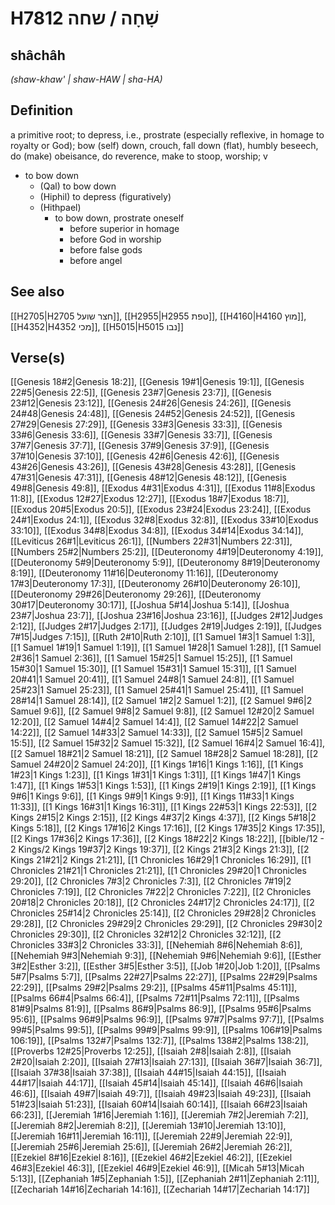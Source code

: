 # H7812 שָׁחָה / שחה

## shâchâh

_(shaw-khaw' | shaw-HAW | sha-HA)_

## Definition

a primitive root; to depress, i.e., prostrate (especially reflexive, in homage to royalty or God); bow (self) down, crouch, fall down (flat), humbly beseech, do (make) obeisance, do reverence, make to stoop, worship; v

- to bow down
  - (Qal) to bow down
  - (Hiphil) to depress (figuratively)
  - (Hithpael)
    - to bow down, prostrate oneself
      - before superior in homage
      - before God in worship
      - before false gods
      - before angel

## See also

[[H2705|H2705 חצר שועל]], [[H2955|H2955 טפת]], [[H4160|H4160 מוץ]], [[H4352|H4352 מכי]], [[H5015|H5015 נבו]]

## Verse(s)

[[Genesis 18#2|Genesis 18:2]], [[Genesis 19#1|Genesis 19:1]], [[Genesis 22#5|Genesis 22:5]], [[Genesis 23#7|Genesis 23:7]], [[Genesis 23#12|Genesis 23:12]], [[Genesis 24#26|Genesis 24:26]], [[Genesis 24#48|Genesis 24:48]], [[Genesis 24#52|Genesis 24:52]], [[Genesis 27#29|Genesis 27:29]], [[Genesis 33#3|Genesis 33:3]], [[Genesis 33#6|Genesis 33:6]], [[Genesis 33#7|Genesis 33:7]], [[Genesis 37#7|Genesis 37:7]], [[Genesis 37#9|Genesis 37:9]], [[Genesis 37#10|Genesis 37:10]], [[Genesis 42#6|Genesis 42:6]], [[Genesis 43#26|Genesis 43:26]], [[Genesis 43#28|Genesis 43:28]], [[Genesis 47#31|Genesis 47:31]], [[Genesis 48#12|Genesis 48:12]], [[Genesis 49#8|Genesis 49:8]], [[Exodus 4#31|Exodus 4:31]], [[Exodus 11#8|Exodus 11:8]], [[Exodus 12#27|Exodus 12:27]], [[Exodus 18#7|Exodus 18:7]], [[Exodus 20#5|Exodus 20:5]], [[Exodus 23#24|Exodus 23:24]], [[Exodus 24#1|Exodus 24:1]], [[Exodus 32#8|Exodus 32:8]], [[Exodus 33#10|Exodus 33:10]], [[Exodus 34#8|Exodus 34:8]], [[Exodus 34#14|Exodus 34:14]], [[Leviticus 26#1|Leviticus 26:1]], [[Numbers 22#31|Numbers 22:31]], [[Numbers 25#2|Numbers 25:2]], [[Deuteronomy 4#19|Deuteronomy 4:19]], [[Deuteronomy 5#9|Deuteronomy 5:9]], [[Deuteronomy 8#19|Deuteronomy 8:19]], [[Deuteronomy 11#16|Deuteronomy 11:16]], [[Deuteronomy 17#3|Deuteronomy 17:3]], [[Deuteronomy 26#10|Deuteronomy 26:10]], [[Deuteronomy 29#26|Deuteronomy 29:26]], [[Deuteronomy 30#17|Deuteronomy 30:17]], [[Joshua 5#14|Joshua 5:14]], [[Joshua 23#7|Joshua 23:7]], [[Joshua 23#16|Joshua 23:16]], [[Judges 2#12|Judges 2:12]], [[Judges 2#17|Judges 2:17]], [[Judges 2#19|Judges 2:19]], [[Judges 7#15|Judges 7:15]], [[Ruth 2#10|Ruth 2:10]], [[1 Samuel 1#3|1 Samuel 1:3]], [[1 Samuel 1#19|1 Samuel 1:19]], [[1 Samuel 1#28|1 Samuel 1:28]], [[1 Samuel 2#36|1 Samuel 2:36]], [[1 Samuel 15#25|1 Samuel 15:25]], [[1 Samuel 15#30|1 Samuel 15:30]], [[1 Samuel 15#31|1 Samuel 15:31]], [[1 Samuel 20#41|1 Samuel 20:41]], [[1 Samuel 24#8|1 Samuel 24:8]], [[1 Samuel 25#23|1 Samuel 25:23]], [[1 Samuel 25#41|1 Samuel 25:41]], [[1 Samuel 28#14|1 Samuel 28:14]], [[2 Samuel 1#2|2 Samuel 1:2]], [[2 Samuel 9#6|2 Samuel 9:6]], [[2 Samuel 9#8|2 Samuel 9:8]], [[2 Samuel 12#20|2 Samuel 12:20]], [[2 Samuel 14#4|2 Samuel 14:4]], [[2 Samuel 14#22|2 Samuel 14:22]], [[2 Samuel 14#33|2 Samuel 14:33]], [[2 Samuel 15#5|2 Samuel 15:5]], [[2 Samuel 15#32|2 Samuel 15:32]], [[2 Samuel 16#4|2 Samuel 16:4]], [[2 Samuel 18#21|2 Samuel 18:21]], [[2 Samuel 18#28|2 Samuel 18:28]], [[2 Samuel 24#20|2 Samuel 24:20]], [[1 Kings 1#16|1 Kings 1:16]], [[1 Kings 1#23|1 Kings 1:23]], [[1 Kings 1#31|1 Kings 1:31]], [[1 Kings 1#47|1 Kings 1:47]], [[1 Kings 1#53|1 Kings 1:53]], [[1 Kings 2#19|1 Kings 2:19]], [[1 Kings 9#6|1 Kings 9:6]], [[1 Kings 9#9|1 Kings 9:9]], [[1 Kings 11#33|1 Kings 11:33]], [[1 Kings 16#31|1 Kings 16:31]], [[1 Kings 22#53|1 Kings 22:53]], [[2 Kings 2#15|2 Kings 2:15]], [[2 Kings 4#37|2 Kings 4:37]], [[2 Kings 5#18|2 Kings 5:18]], [[2 Kings 17#16|2 Kings 17:16]], [[2 Kings 17#35|2 Kings 17:35]], [[2 Kings 17#36|2 Kings 17:36]], [[2 Kings 18#22|2 Kings 18:22]], [[bible/12 - 2 Kings/2 Kings 19#37|2 Kings 19:37]], [[2 Kings 21#3|2 Kings 21:3]], [[2 Kings 21#21|2 Kings 21:21]], [[1 Chronicles 16#29|1 Chronicles 16:29]], [[1 Chronicles 21#21|1 Chronicles 21:21]], [[1 Chronicles 29#20|1 Chronicles 29:20]], [[2 Chronicles 7#3|2 Chronicles 7:3]], [[2 Chronicles 7#19|2 Chronicles 7:19]], [[2 Chronicles 7#22|2 Chronicles 7:22]], [[2 Chronicles 20#18|2 Chronicles 20:18]], [[2 Chronicles 24#17|2 Chronicles 24:17]], [[2 Chronicles 25#14|2 Chronicles 25:14]], [[2 Chronicles 29#28|2 Chronicles 29:28]], [[2 Chronicles 29#29|2 Chronicles 29:29]], [[2 Chronicles 29#30|2 Chronicles 29:30]], [[2 Chronicles 32#12|2 Chronicles 32:12]], [[2 Chronicles 33#3|2 Chronicles 33:3]], [[Nehemiah 8#6|Nehemiah 8:6]], [[Nehemiah 9#3|Nehemiah 9:3]], [[Nehemiah 9#6|Nehemiah 9:6]], [[Esther 3#2|Esther 3:2]], [[Esther 3#5|Esther 3:5]], [[Job 1#20|Job 1:20]], [[Psalms 5#7|Psalms 5:7]], [[Psalms 22#27|Psalms 22:27]], [[Psalms 22#29|Psalms 22:29]], [[Psalms 29#2|Psalms 29:2]], [[Psalms 45#11|Psalms 45:11]], [[Psalms 66#4|Psalms 66:4]], [[Psalms 72#11|Psalms 72:11]], [[Psalms 81#9|Psalms 81:9]], [[Psalms 86#9|Psalms 86:9]], [[Psalms 95#6|Psalms 95:6]], [[Psalms 96#9|Psalms 96:9]], [[Psalms 97#7|Psalms 97:7]], [[Psalms 99#5|Psalms 99:5]], [[Psalms 99#9|Psalms 99:9]], [[Psalms 106#19|Psalms 106:19]], [[Psalms 132#7|Psalms 132:7]], [[Psalms 138#2|Psalms 138:2]], [[Proverbs 12#25|Proverbs 12:25]], [[Isaiah 2#8|Isaiah 2:8]], [[Isaiah 2#20|Isaiah 2:20]], [[Isaiah 27#13|Isaiah 27:13]], [[Isaiah 36#7|Isaiah 36:7]], [[Isaiah 37#38|Isaiah 37:38]], [[Isaiah 44#15|Isaiah 44:15]], [[Isaiah 44#17|Isaiah 44:17]], [[Isaiah 45#14|Isaiah 45:14]], [[Isaiah 46#6|Isaiah 46:6]], [[Isaiah 49#7|Isaiah 49:7]], [[Isaiah 49#23|Isaiah 49:23]], [[Isaiah 51#23|Isaiah 51:23]], [[Isaiah 60#14|Isaiah 60:14]], [[Isaiah 66#23|Isaiah 66:23]], [[Jeremiah 1#16|Jeremiah 1:16]], [[Jeremiah 7#2|Jeremiah 7:2]], [[Jeremiah 8#2|Jeremiah 8:2]], [[Jeremiah 13#10|Jeremiah 13:10]], [[Jeremiah 16#11|Jeremiah 16:11]], [[Jeremiah 22#9|Jeremiah 22:9]], [[Jeremiah 25#6|Jeremiah 25:6]], [[Jeremiah 26#2|Jeremiah 26:2]], [[Ezekiel 8#16|Ezekiel 8:16]], [[Ezekiel 46#2|Ezekiel 46:2]], [[Ezekiel 46#3|Ezekiel 46:3]], [[Ezekiel 46#9|Ezekiel 46:9]], [[Micah 5#13|Micah 5:13]], [[Zephaniah 1#5|Zephaniah 1:5]], [[Zephaniah 2#11|Zephaniah 2:11]], [[Zechariah 14#16|Zechariah 14:16]], [[Zechariah 14#17|Zechariah 14:17]]
